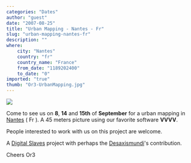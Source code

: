 ```yaml
---
categories: "Dates"
author: "guest"
date: "2007-08-25"
title: "Urban Mapping - Nantes - Fr"
slug: "urban-mapping-nantes-fr"
description: ""
where: 
    city: "Nantes"
    country: "fr"
    country_name: "France"
    from_date: "1189202400"
    to_date: "0"
imported: "true"
thumb: "Or3-UrbanMapping.jpg"
---
```



![](Or3-UrbanMapping.jpg) 

Come to see us on **8**, **14** and **15th** of **September** for a urban mapping in [Nantes](http://maps.google.fr/?ie=UTF8&ll=47.201989,-1.574403&spn=0.003069,0.006888&t=k&z=17&om=1) ( Fr ).
A 45 meters picture using our favorite software **VVVV**.

People interested to work with us on this project are welcome.

A [Digital Slaves](http://www.digital-slaves.com/videos.php) project with perhaps the [Desaxismundi](http://www.vvvv.org/tiki-index.php?page=UserPageDesaxismundi)'s contribution.

Cheers 
Or3